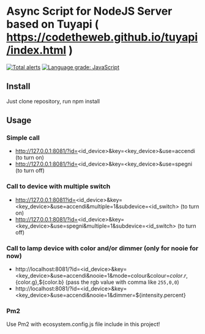# Async Script for NodeJS Server based on Tuyapi ( https://codetheweb.github.io/tuyapi/index.html )

[![Total alerts](https://img.shields.io/lgtm/alerts/g/marcopollacci/tuyaSmartNodejs.svg?logo=lgtm&logoWidth=18)](https://lgtm.com/projects/g/marcopollacci/tuyaSmartNodejs/alerts/)
[![Language grade: JavaScript](https://img.shields.io/lgtm/grade/javascript/g/marcopollacci/tuyaSmartNodejs.svg?logo=lgtm&logoWidth=18)](https://lgtm.com/projects/g/marcopollacci/tuyaSmartNodejs/context:javascript)

## Install
Just clone repository, run npm install

## Usage

### Simple call
- http://127.0.0.1:8081/?id=<id_device>&key=<key_device>&use=accendi  (to turn on)
- http://127.0.0.1:8081/?id=<id_device>&key=<key_device>&use=spegni  (to turn off)
### Call to device with multiple switch

- http://127.0.0.1:8081?id=<id_device>&key=<key_device>&use=accendi&multiple=1&subdevice=<id_switch> (to turn on)
- http://127.0.0.1:8081/?id=<id_device>&key=<key_device>&use=spegni&multiple=1&subdevice=<id_switch> (to turn off)

### Call to lamp device with color and/or dimmer (only for nooie for now)
- http://localhost:8081/?id=<id_device>&key=<key_device>&use=accendi&nooie=1&mode=colour&colour=${color.r},${color.g},${color.b}  (pass the rgb value with comma like `255,0,0`)
- http://localhost:8081/?id=<id_device>&key=<key_device>&use=accendi&nooie=1&dimmer=${intensity.percent}


### Pm2
Use Pm2 with ecosystem.config.js file include in this project!
